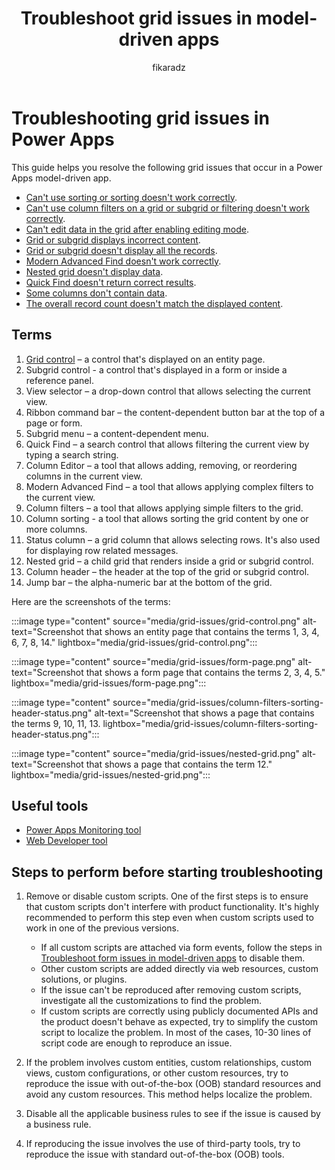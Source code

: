 ﻿---
title: Troubleshoot grid issues in model-driven apps
description: Provides a resolution for grid issues in model-driven apps in Microsoft Power Apps.
ms.reviewer: tapanm, moroch, dinusc
ms.custom: sap:Using grids and lists in model-driven apps
ms.date: 07/08/2024
author: fikaradz
ms.author: fikaradz
---
# Troubleshooting grid issues in Power Apps

This guide helps you resolve the following grid issues that occur in a Power Apps model-driven app.

- [Can't use sorting or sorting doesn't work correctly](cannot-use-sorting-or-sorting-not-work-correctly.md).
- [Can't use column filters on a grid or subgrid or filtering doesn't work correctly](cannot-use-column-filters-on-grid-subgrid-or-filtering-not-work-correctly.md).
- [Can't edit data in the grid after enabling editing mode](cannot-edit-data-in-the-grid-in-editing-mode.md).
- [Grid or subgrid displays incorrect content](grid-or-subgrid-displays-incorrect-content.md).
- [Grid or subgrid doesn't display all the records](grid-or-subgrid-not-display-all-records.md).
- [Modern Advanced Find doesn't work correctly](modern-advanced-find-not-work-correctly.md).
- [Nested grid doesn't display data](nested-grid-not-display-data.md).
- [Quick Find doesn't return correct results](quick-find-not-produce-correct-results.md).
- [Some columns don't contain data](columns-not-contain-data.md).
- [The overall record count doesn't match the displayed content](overall-record-count-not-match-displayed-content.md).

## Terms

1. [Grid control](/power-apps/maker/model-driven-apps/the-power-apps-grid-control) – a control that's displayed on an entity page.
2. Subgrid control - a control that's displayed in a form or inside a reference panel.
3. View selector – a drop-down control that allows selecting the current view.
4. Ribbon command bar – the content-dependent button bar at the top of a page or form.
5. Subgrid menu – a content-dependent menu.
6. Quick Find – a search control that allows filtering the current view by typing a search string.
7. Column Editor – a tool that allows adding, removing, or reordering columns in the current view.
8. Modern Advanced Find – a tool that allows applying complex filters to the current view.
9. Column filters – a tool that allows applying simple filters to the grid.
10. Column sorting - a tool that allows sorting the grid content by one or more columns.
11. Status column – a grid column that allows selecting rows. It's also used for displaying row related messages.
12. Nested grid – a child grid that renders inside a grid or subgrid control.
13. Column header – the header at the top of the grid or subgrid control.
14. Jump bar – the alpha-numeric bar at the bottom of the grid.

Here are the screenshots of the terms:

:::image type="content" source="media/grid-issues/grid-control.png" alt-text="Screenshot that shows an entity page that contains the terms 1, 3, 4, 6, 7, 8, 14." lightbox="media/grid-issues/grid-control.png":::

:::image type="content" source="media/grid-issues/form-page.png" alt-text="Screenshot that shows a form page that contains the terms 2, 3, 4, 5." lightbox="media/grid-issues/form-page.png":::

:::image type="content" source="media/grid-issues/column-filters-sorting-header-status.png" alt-text="Screenshot that shows a page that contains the terms 9, 10, 11, 13. lightbox="media/grid-issues/column-filters-sorting-header-status.png":::

:::image type="content" source="media/grid-issues/nested-grid.png" alt-text="Screenshot that shows a page that contains the term 12." lightbox="media/grid-issues/nested-grid.png":::

## Useful tools

- [Power Apps Monitoring tool](/power-apps/maker/monitor-overview)
- [Web Developer tool](https://developer.chrome.com/docs/devtools/network)

## Steps to perform before starting troubleshooting

1. Remove or disable custom scripts. One of the first steps is to ensure that custom scripts don't interfere with product functionality. It's highly recommended to perform this step even when custom scripts used to work in one of the previous versions.

    - If all custom scripts are attached via form events, follow the steps in [Troubleshoot form issues in model-driven apps](/power-apps/developer/model-driven-apps/troubleshoot-forms) to disable them.
    - Other custom scripts are added directly via web resources, custom solutions, or plugins.
    - If the issue can't be reproduced after removing custom scripts, investigate all the customizations to find the problem.
    - If custom scripts are correctly using publicly documented APIs and the product doesn't behave as expected, try to simplify the custom script to localize the problem. In most of the cases, 10-30 lines of script code are enough to reproduce an issue.

2. If the problem involves custom entities, custom relationships, custom views, custom configurations, or other custom resources, try to reproduce the issue with out-of-the-box (OOB) standard resources and avoid any custom resources. This method helps localize the problem.

3. Disable all the applicable business rules to see if the issue is caused by a business rule.

4. If reproducing the issue involves the use of third-party tools, try to reproduce the issue with standard out-of-the-box (OOB) tools.
